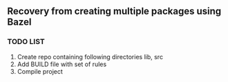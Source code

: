## Recovery from creating multiple packages using Bazel

### TODO LIST 

1. Create repo containing following directories lib, src 
2. Add BUILD file with set of rules 
3. Compile project 
